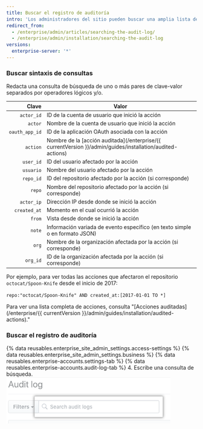```yaml
---
title: Buscar el registro de auditoría
intro: 'Los administradores del sitio pueden buscar una amplia lista de [acciones auditadas](/enterprise/{{ currentVersion }}/admin/guides/installation/audited-actions) en {% data variables.product.product_location_enterprise %}.'
redirect_from:
  - /enterprise/admin/articles/searching-the-audit-log/
  - /enterprise/admin/installation/searching-the-audit-log
versions:
  enterprise-server: '*'
---
```


### Buscar sintaxis de consultas

Redacta una consulta de búsqueda de uno o más pares de clave-valor separados por operadores lógicos y/o.

|          Clave | Valor                                                                                                    |
| --------------:| -------------------------------------------------------------------------------------------------------- |
|     `actor_id` | ID de la cuenta de usuario que inició la acción                                                          |
|        `actor` | Nombre de la cuenta de usuario que inició la acción                                                      |
| `oauth_app_id` | ID de la aplicación OAuth asociada con la acción                                                         |
|       `action` | Nombre de la [acción auditada](/enterprise/{{ currentVersion }}/admin/guides/installation/audited-actions) |
|      `user_id` | ID del usuario afectado por la acción                                                                    |
|      `usuario` | Nombre del usuario afectado por la acción                                                                |
|      `repo_id` | ID del repositorio afectado por la acción (si corresponde)                                               |
|         `repo` | Nombre del repositorio afectado por la acción (si corresponde)                                           |
|     `actor_ip` | Dirección IP desde donde se inició la acción                                                             |
|   `created_at` | Momento en el cual ocurrió la acción                                                                     |
|         `from` | Vista desde donde se inició la acción                                                                    |
|         `note` | Información variada de evento específico (en texto simple o en formato JSON)                             |
|          `org` | Nombre de la organización afectada por la acción (si corresponde)                                        |
|       `org_id` | ID de la organización afectada por la acción (si corresponde)                                            |

Por ejemplo, para ver todas las acciones que afectaron el repositorio `octocat/Spoon-Knife` desde el inicio de 2017:

  `repo:"octocat/Spoon-Knife" AND created_at:[2017-01-01 TO *]`

Para ver una lista completa de acciones, consulta "[Acciones auditadas](/enterprise/{{ currentVersion }}/admin/guides/installation/audited-actions)."

### Buscar el registro de auditoría

{% data reusables.enterprise_site_admin_settings.access-settings %}
{% data reusables.enterprise_site_admin_settings.business %}
{% data reusables.enterprise-accounts.settings-tab %}
{% data reusables.enterprise-accounts.audit-log-tab %}
4. Escribe una consulta de búsqueda. ![Consulta de búsqueda](/assets/images/enterprise/site-admin-settings/search-query.png)
